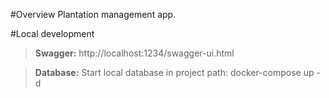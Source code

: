 #Overview 
 Plantation management app.

#Local development
 
 >**Swagger:** http://localhost:1234/swagger-ui.html

 >**Database:** Start local database in project path: docker-compose up -d